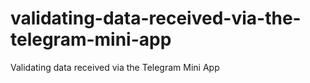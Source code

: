 # validating-data-received-via-the-telegram-mini-app
Validating data received via the Telegram Mini App
